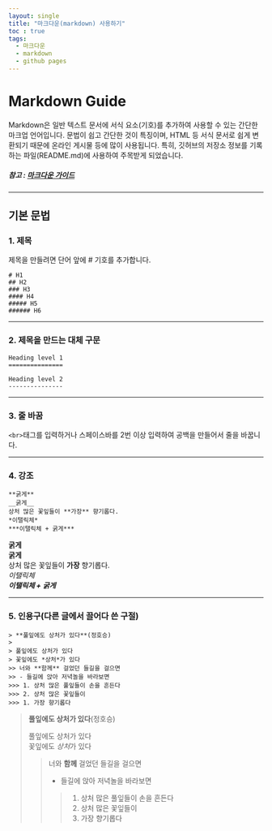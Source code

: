 ```yaml
---
layout: single
title: "마크다운(markdown) 사용하기"
toc : true
tags:
  - 마크다운
  - markdown
  - github pages
---
```


Markdown Guide
===

Markdown은 일반 텍스트 문서에 서식 요소(기호)를 추가하여 사용할 수 있는 간단한 마크업 언어입니다. 문법이 쉽고 간단한 것이 특징이며, HTML 등 서식 문서로 쉽게 변환되기 때문에 온라인 게시물 등에 많이 사용됩니다. 특히, 깃허브의 저장소 정보를 기록하는 파일(README.md)에 사용하여 주목받게 되었습니다.

##### 참고 : [마크다운 가이드](https://www.markdownguide.org/)
***

## 기본 문법

### 1. 제목

제목을 만들려면 단어 앞에 # 기호를 추가합니다.  

```
# H1
## H2
### H3
#### H4
##### H5
###### H6
```
***  

### 2. 제목을 만드는 대체 구문

```
Heading level 1
===============

Heading level 2
---------------
```
***  

### 3. 줄 바꿈

```<br>```태그를 입력하거나 스페이스바를 2번 이상 입력하여 공백을 만들어서 줄을 바꿉니다.

***

### 4. 강조

```
**굵게**
__굵게__ 
상처 많은 꽃잎들이 **가장** 향기롭다.
*이탤릭체*
***이탤릭체 + 굵게***
```

**굵게**  
__굵게__   
상처 많은 꽃잎들이 **가장** 향기롭다.    
*이탤릭체*  
***이탤릭체 + 굵게***

***  

### 5. 인용구(다른 글에서 끌어다 쓴 구절)    

```
> **풀잎에도 상처가 있다**(정호승)
>  
> 풀잎에도 상처가 있다  
> 꽃잎에도 *상처*가 있다  
>> 너와 **함께** 걸었던 들길을 걸으면  
>> - 들길에 앉아 저녁놀을 바라보면  
>>> 1. 상처 많은 풀잎들이 손을 흔든다  
>>> 2. 상처 많은 꽃잎들이  
>>> 1. 가장 향기롭다
```

> **풀잎에도 상처가 있다**(정호승)
>  
> 풀잎에도 상처가 있다  
> 꽃잎에도 *상처*가 있다  
>> 너와 **함께** 걸었던 들길을 걸으면  
>> - 들길에 앉아 저녁놀을 바라보면  
>>> 1. 상처 많은 풀잎들이 손을 흔든다  
>>> 2. 상처 많은 꽃잎들이  
>>> 1. 가장 향기롭다

